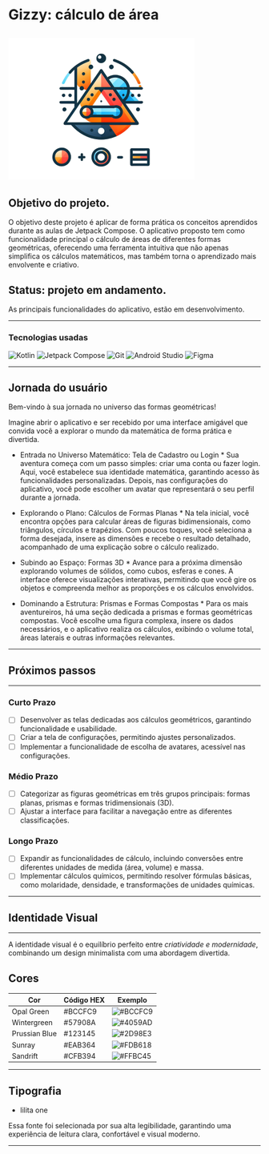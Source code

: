 # Gizzy: cálculo de área


![logo do gizzy](gizzy_logo.png)
---
## Objetivo do projeto.
O objetivo deste projeto é aplicar de forma prática os conceitos aprendidos durante as aulas de Jetpack Compose. O aplicativo proposto tem como funcionalidade principal o cálculo de áreas de diferentes formas geométricas, oferecendo uma ferramenta intuitiva que não apenas simplifica os cálculos matemáticos, mas também torna o aprendizado mais envolvente e criativo.

## Status: projeto em andamento.
As principais funcionalidades do aplicativo, estão em desenvolvimento.

---

### Tecnologias usadas
![Kotlin](https://img.shields.io/badge/Kotlin-7F52FF?style=flat&logo=kotlin&logoColor=white)
![Jetpack Compose](https://img.shields.io/badge/Jetpack%20Compose-03D1B4?style=flat&logo=jetpack&logoColor=white)
![Git](https://img.shields.io/badge/Git-F05032?style=flat&logo=git&logoColor=white)
![Android Studio](https://img.shields.io/badge/Android%20Studio-3DDC84?style=flat&logo=android-studio&logoColor=white)
![Figma](https://img.shields.io/badge/Figma-F24E1E?style=flat&logo=figma&logoColor=white)

---

## Jornada do usuário

Bem-vindo à sua jornada no universo das formas geométricas!

Imagine abrir o aplicativo e ser recebido por uma interface amigável que convida você a explorar o mundo da matemática de forma prática e divertida.

* Entrada no Universo Matemático: Tela de Cadastro ou Login *
Sua aventura começa com um passo simples: criar uma conta ou fazer login. Aqui, você estabelece sua identidade matemática, garantindo acesso às funcionalidades personalizadas. Depois, nas configurações do aplicativo, você pode escolher um avatar que representará o seu perfil durante a jornada.

* Explorando o Plano: Cálculos de Formas Planas *
Na tela inicial, você encontra opções para calcular áreas de figuras bidimensionais, como triângulos, círculos e trapézios. Com poucos toques, você seleciona a forma desejada, insere as dimensões e recebe o resultado detalhado, acompanhado de uma explicação sobre o cálculo realizado.

* Subindo ao Espaço: Formas 3D *
Avance para a próxima dimensão explorando volumes de sólidos, como cubos, esferas e cones. A interface oferece visualizações interativas, permitindo que você gire os objetos e compreenda melhor as proporções e os cálculos envolvidos.

* Dominando a Estrutura: Prismas e Formas Compostas *
Para os mais aventureiros, há uma seção dedicada a prismas e formas geométricas compostas. Você escolhe uma figura complexa, insere os dados necessários, e o aplicativo realiza os cálculos, exibindo o volume total, áreas laterais e outras informações relevantes.


---

## Próximos passos 

---

### Curto Prazo 
- [ ] Desenvolver as telas dedicadas aos cálculos geométricos, garantindo funcionalidade e usabilidade.
- [ ] Criar a tela de configurações, permitindo ajustes personalizados.
- [ ] Implementar a funcionalidade de escolha de avatares, acessível nas configurações.

### Médio Prazo 
- [ ] Categorizar as figuras geométricas em três grupos principais: formas planas, prismas e formas tridimensionais (3D).
- [ ] Ajustar a interface para facilitar a navegação entre as diferentes classificações.

### Longo Prazo 
- [ ] Expandir as funcionalidades de cálculo, incluindo conversões entre diferentes unidades de medida (área, volume) e massa.
- [ ] Implementar cálculos químicos, permitindo resolver fórmulas básicas, como molaridade, densidade, e transformações de unidades químicas.
---
## Identidade Visual
---

A identidade visual é o equilíbrio perfeito entre *criatividade e modernidade*, combinando um design minimalista com uma abordagem divertida.

**Cores**
---
| Cor           | Código HEX | Exemplo    |
|---------------|------------|------------|
| Opal Green    | #BCCFC9    | ![#BCCFC9](https://via.placeholder.com/15/BCCFC9/BCCFC9) |
| Wintergreen   | #57908A    | ![#4059AD](https://via.placeholder.com/15/57908A/57908A) |
| Prussian Blue | #123145    | ![#2D98E3](https://via.placeholder.com/15/123145/123145 )|
| Sunray        | #EAB364    | ![#FDB618](https://via.placeholder.com/15/EAB364/EAB364 )|
| Sandrift      | #CFB394    | ![#FFBC45](https://via.placeholder.com/15/CFB394/CFB394 )|
---
**Tipografia**
---
* lilita one

Essa fonte foi selecionada por sua alta legibilidade, garantindo uma experiência de leitura clara, confortável e visual moderno. 

---

